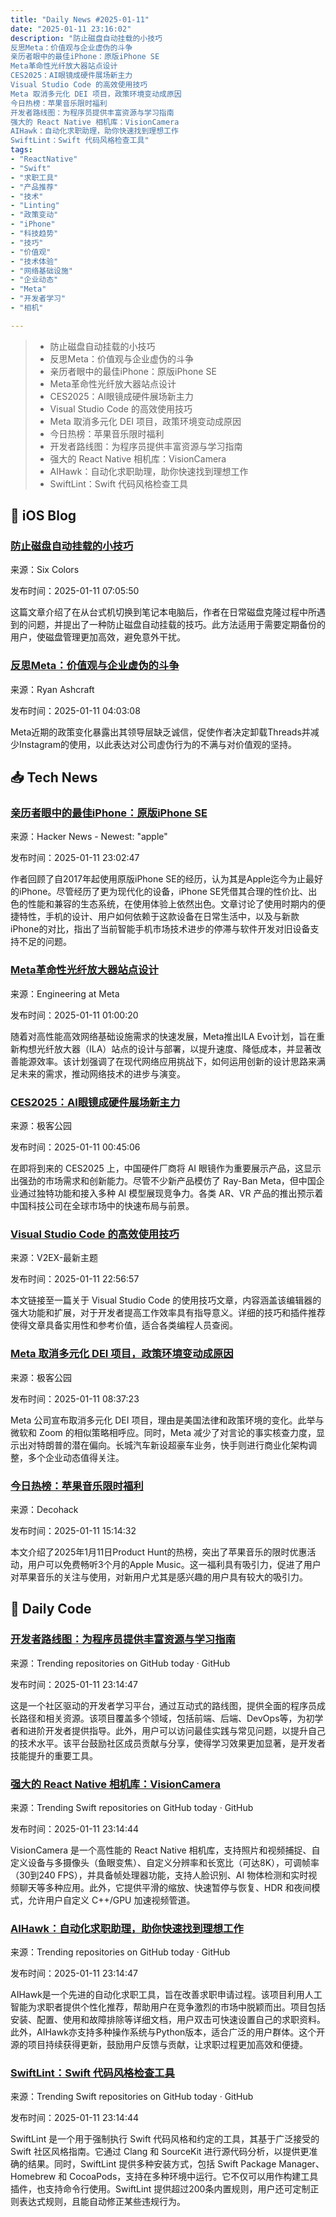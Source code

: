 ```yaml
---
title: "Daily News #2025-01-11"
date: "2025-01-11 23:16:02"
description: "防止磁盘自动挂载的小技巧
反思Meta：价值观与企业虚伪的斗争
亲历者眼中的最佳iPhone：原版iPhone SE
Meta革命性光纤放大器站点设计
CES2025：AI眼镜成硬件展场新主力
Visual Studio Code 的高效使用技巧
Meta 取消多元化 DEI 项目，政策环境变动成原因
今日热榜：苹果音乐限时福利
开发者路线图：为程序员提供丰富资源与学习指南
强大的 React Native 相机库：VisionCamera
AIHawk：自动化求职助理，助你快速找到理想工作
SwiftLint：Swift 代码风格检查工具"
tags: 
- "ReactNative"
- "Swift"
- "求职工具"
- "产品推荐"
- "技术"
- "Linting"
- "政策变动"
- "iPhone"
- "科技趋势"
- "技巧"
- "价值观"
- "技术体验"
- "网络基础设施"
- "企业动态"
- "Meta"
- "开发者学习"
- "相机"

---
```


> - 防止磁盘自动挂载的小技巧
> - 反思Meta：价值观与企业虚伪的斗争
> - 亲历者眼中的最佳iPhone：原版iPhone SE
> - Meta革命性光纤放大器站点设计
> - CES2025：AI眼镜成硬件展场新主力
> - Visual Studio Code 的高效使用技巧
> - Meta 取消多元化 DEI 项目，政策环境变动成原因
> - 今日热榜：苹果音乐限时福利
> - 开发者路线图：为程序员提供丰富资源与学习指南
> - 强大的 React Native 相机库：VisionCamera
> - AIHawk：自动化求职助理，助你快速找到理想工作
> - SwiftLint：Swift 代码风格检查工具

## 🍎 iOS Blog

### [防止磁盘自动挂载的小技巧](https://sixcolors.com/post/2025/01/quick-tip-prevent-a-disk-from-auto-mounting/)

来源：Six Colors

发布时间：2025-01-11 07:05:50

这篇文章介绍了在从台式机切换到笔记本电脑后，作者在日常磁盘克隆过程中所遇到的问题，并提出了一种防止磁盘自动挂载的技巧。此方法适用于需要定期备份的用户，使磁盘管理更加高效，避免意外干扰。

### [反思Meta：价值观与企业虚伪的斗争](https://ryanashcraft.com/fool-me-once/)

来源：Ryan Ashcraft

发布时间：2025-01-11 04:03:08

Meta近期的政策变化暴露出其领导层缺乏诚信，促使作者决定卸载Threads并减少Instagram的使用，以此表达对公司虚伪行为的不满与对价值观的坚持。

## 📥 Tech News

### [亲历者眼中的最佳iPhone：原版iPhone SE](https://blog.bschwind.com/2025/01/11/the-original-iphone-se-is-the-best-iphone-apple-ever-made/)

来源：Hacker News - Newest: "apple"

发布时间：2025-01-11 23:02:47

作者回顾了自2017年起使用原版iPhone SE的经历，认为其是Apple迄今为止最好的iPhone。尽管经历了更为现代化的设备，iPhone SE凭借其合理的性价比、出色的性能和兼容的生态系统，在使用体验上依然出色。文章讨论了使用时期内的便捷特性，手机的设计、用户如何依赖于这款设备在日常生活中，以及与新款iPhone的对比，指出了当前智能手机市场技术进步的停滞与软件开发对旧设备支持不足的问题。

### [Meta革命性光纤放大器站点设计](https://engineering.fb.com/2025/01/10/production-engineering/ila-evo-in-line-amplifier-sites-meta/)

来源：Engineering at Meta

发布时间：2025-01-11 01:00:20

随着对高性能高效网络基础设施需求的快速发展，Meta推出ILA Evo计划，旨在重新构想光纤放大器（ILA）站点的设计与部署，以提升速度、降低成本，并显著改善能源效率。该计划强调了在现代网络应用挑战下，如何运用创新的设计思路来满足未来的需求，推动网络技术的进步与演变。

### [CES2025：AI眼镜成硬件展场新主力](http://www.geekpark.net/news/345201)

来源：极客公园

发布时间：2025-01-11 00:45:06

在即将到来的 CES2025 上，中国硬件厂商将 AI 眼镜作为重要展示产品，这显示出强劲的市场需求和创新能力。尽管不少新产品模仿了 Ray-Ban Meta，但中国企业通过独特功能和接入多种 AI 模型展现竞争力。各类 AR、VR 产品的推出预示着中国科技公司在全球市场中的快速布局与前景。

### [Visual Studio Code 的高效使用技巧](https://www.v2ex.com/t/1104417)

来源：V2EX-最新主题

发布时间：2025-01-11 22:56:57

本文链接至一篇关于 Visual Studio Code 的使用技巧文章，内容涵盖该编辑器的强大功能和扩展，对于开发者提高工作效率具有指导意义。详细的技巧和插件推荐使得文章具备实用性和参考价值，适合各类编程人员查阅。

### [Meta 取消多元化 DEI 项目，政策环境变动成原因](http://www.geekpark.net/news/345204)

来源：极客公园

发布时间：2025-01-11 08:37:23

Meta 公司宣布取消多元化 DEI 项目，理由是美国法律和政策环境的变化。此举与微软和 Zoom 的相似策略相呼应。同时，Meta 减少了对言论的事实核查力度，显示出对特朗普的潜在偏向。长城汽车新设超豪车业务，快手则进行商业化架构调整，多个企业动态值得关注。

### [今日热榜：苹果音乐限时福利](https://decohack.com/producthunt-daily-2025-01-11/)

来源：Decohack

发布时间：2025-01-11 15:14:32

本文介绍了2025年1月11日Product Hunt的热榜，突出了苹果音乐的限时优惠活动，用户可以免费畅听3个月的Apple Music。这一福利具有吸引力，促进了用户对苹果音乐的关注与使用，对新用户尤其是感兴趣的用户具有较大的吸引力。

## 💾 Daily Code

### [开发者路线图：为程序员提供丰富资源与学习指南](https://github.com/kamranahmedse/developer-roadmap)

来源：Trending repositories on GitHub today · GitHub

发布时间：2025-01-11 23:14:47

这是一个社区驱动的开发者学习平台，通过互动式的路线图，提供全面的程序员成长路径和相关资源。该项目覆盖多个领域，包括前端、后端、DevOps等，为初学者和进阶开发者提供指导。此外，用户可以访问最佳实践与常见问题，以提升自己的技术水平。该平台鼓励社区成员贡献与分享，使得学习效果更加显著，是开发者技能提升的重要工具。

### [强大的 React Native 相机库：VisionCamera](https://github.com/mrousavy/react-native-vision-camera)

来源：Trending Swift repositories on GitHub today · GitHub

发布时间：2025-01-11 23:14:44

VisionCamera 是一个高性能的 React Native 相机库，支持照片和视频捕捉、自定义设备与多摄像头（鱼眼变焦）、自定义分辨率和长宽比（可达8K），可调帧率（30到240 FPS），并具备帧处理器功能，支持人脸识别、AI 物体检测和实时视频聊天等多种应用。此外，它提供平滑的缩放、快速暂停与恢复、HDR 和夜间模式，允许用户自定义 C++/GPU 加速视频管道。

### [AIHawk：自动化求职助理，助你快速找到理想工作](https://github.com/feder-cr/Jobs_Applier_AI_Agent)

来源：Trending repositories on GitHub today · GitHub

发布时间：2025-01-11 23:14:47

AIHawk是一个先进的自动化求职工具，旨在改善求职申请过程。该项目利用人工智能为求职者提供个性化推荐，帮助用户在竞争激烈的市场中脱颖而出。项目包括安装、配置、使用和故障排除等详细文档，用户双击可快速设置自己的求职资料。此外，AIHawk亦支持多种操作系统与Python版本，适合广泛的用户群体。这个开源的项目持续获得更新，鼓励用户反馈与贡献，让求职过程更加高效和便捷。

### [SwiftLint：Swift 代码风格检查工具](https://github.com/realm/SwiftLint)

来源：Trending Swift repositories on GitHub today · GitHub

发布时间：2025-01-11 23:14:44

SwiftLint 是一个用于强制执行 Swift 代码风格和约定的工具，其基于广泛接受的 Swift 社区风格指南。它通过 Clang 和 SourceKit 进行源代码分析，以提供更准确的结果。同时，SwiftLint 提供多种安装方式，包括 Swift Package Manager、Homebrew 和 CocoaPods，支持在多种环境中运行。它不仅可以用作构建工具插件，也支持命令行使用。SwiftLint 提供超过200条内置规则，用户还可定制正则表达式规则，且能自动修正某些违规行为。
